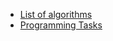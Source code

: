 
* [List of algorithms](http://en.wikipedia.org/wiki/List_of_algorithms)
* [Programming Tasks](http://rosettacode.org/wiki/Category:Programming_Tasks)
